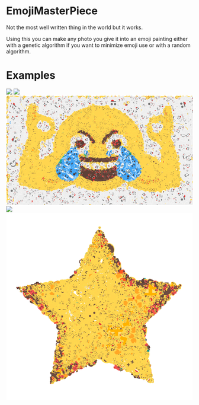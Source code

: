 # EmojiMasterPiece
Not the most well written thing in the world but it works.

Using this you can make any photo you give it into an emoji painting either with a genetic algorithm
if you want to minimize emoji use or with a random algorithm.
# Examples
![](/trump.png)
![](/basescu.png)
![](/haha.png)
![](/new.png)
![](/star.png)
